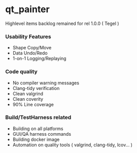 # qt_painter
Highlevel items backlog remained for rel 1.0.0 ( Tegel )
 
### Usability Features
* Shape Copy/Move
* Data Undo/Redo
* 1-on-1 Logging/Replaying

### Code quality
* No compiler warning messages
* Clang-tidy verification
* Clean valgrind
* Clean coverity
* 90% Line coverage

### Build/TestHarness related 
* Building on all platforms
* GUI/QA harness commands
* Building docker image 
* Automation on quality tools ( valgrind, clang-tidy, lcov... )

